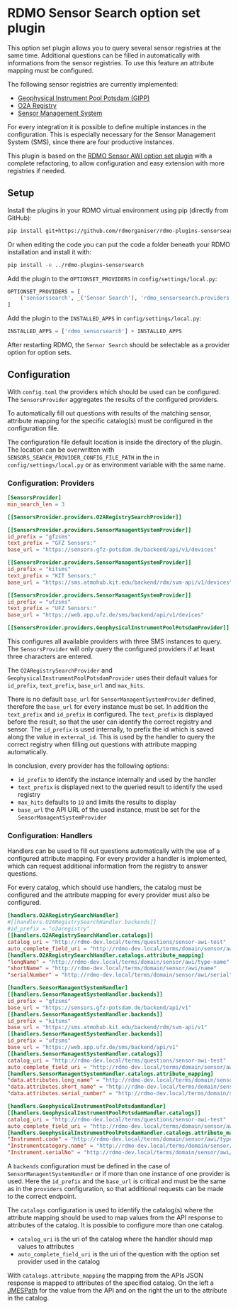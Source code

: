 <!--
SPDX-FileCopyrightText: 2023 - 2024 Hannes Fuchs (GFZ) <hfuchs@gfz-potsdam.de>
SPDX-FileCopyrightText: 2023 - 2024 Helmholtz Centre Potsdam - GFZ German Research Centre for Geosciences

SPDX-License-Identifier: Apache-2.0
-->

# RDMO Sensor Search option set plugin

This option set plugin allows you to query several sensor registries at the
same time. Additional questions can be filled in automatically with informations
from the sensor registries. To use this feature an attribute mapping must be
configured.

The following sensor registries are currently implemented:
- [Geophysical Instrument Pool Potsdam (GIPP)](https://gipp.gfz-potsdam.de/)
- [O2A Registry](https://registry.o2a-data.de/)
- [Sensor Management System](https://codebase.helmholtz.cloud/hub-terra/sms/service-desk/-/wikis/home)

For every integration it is possible to define multiple instances in the
configuration. This is especially necessary for the Sensor Management System
(SMS), since there are four productive instances.

This plugin is based on the [RDMO Sensor AWI option set plugin](https://github.com/hafu/rdmo-sensor-awi)
with a complete refactoring, to allow configuration and easy extension with
more registries if needed.

## Setup

Install the plugins in your RDMO virtual environment using pip (directly from
GitHub):

```bash
pip install git+https://github.com/rdmorganiser/rdmo-plugins-sensorsearch
```

Or when editing the code you can put the code a folder beneath your RDMO
installation and install it with:

```bash
pip install -e ../rdmo-plugins-sensorsearch
```

Add the plugin to the `OPTIONSET_PROVIDERS` in `config/settings/local.py`:

```python
OPTIONSET_PROVIDERS = [
    ('sensorssearch', _('Sensor Search'), 'rdmo_sensorsearch.providers.SensorsProvider'),
]
```

Add the plugin to the `INSTALLED_APPS` in `config/settings/local.py`:

```python
INSTALLED_APPS = ['rdmo_sensorsearch'] + INSTALLED_APPS
```

After restarting RDMO, the `Sensor Search` should be selectable as a provider
option for option sets.

## Configuration

With `config.toml` the providers which should be used can be configured. The
`SensorsProvider` aggregates the results of the configured providers.

To automatically fill out questions with results of the matching sensor,
attribute mapping for the specific catalog(s) must be configured in the
configuration file.

The configuration file default location is inside the directory of the plugin.
The location can be overwritten with `SENSORS_SEARCH_PROVIDER_CONFIG_FILE_PATH`
in the in `config/settings/local.py` or as environment variable with the same
name.

### Configuration: Providers

```toml
[SensorsProvider]
min_search_len = 3 

[[SensorsProvider.providers.O2ARegistrySearchProvider]]

[[SensorsProvider.providers.SensorManagentSystemProvider]]
id_prefix = "gfzsms" 
text_prefix = "GFZ Sensors:" 
base_url = "https://sensors.gfz-potsdam.de/backend/api/v1/devices"

[[SensorsProvider.providers.SensorManagentSystemProvider]]
id_prefix = "kitsms"
text_prefix = "KIT Sensors:"
base_url = "https://sms.atmohub.kit.edu/backend/rdm/svm-api/v1/devices"

[[SensorsProvider.providers.SensorManagentSystemProvider]]
id_prefix = "ufzsms"
text_prefix = "UFZ Sensors:"
base_url = "https://web.app.ufz.de/sms/backend/api/v1/devices"

[[SensorsProvider.providers.GeophysicalInstrumentPoolPotsdamProvider]]
```

This configures all available providers with three SMS instances to query. The
`SensorsProvider` will only query the configured providers if at least three
characters are entered.

The `O2ARegistrySearchProvider` and `GeophysicalInstrumentPoolPotsdamProvider`
uses their default values for `id_prefix`, `text_prefix`, `base_url` and
`max_hits`.

There is no default `base_url` for `SensorManagentSystemProvider` defined,
therefore the `base_url` for every instance must be set. In addition the
`text_prefix` and `id_prefix` is configured. The `text_prefix` is displayed
before the result, so that the user can identify the correct registry and
sensor. The `id_prefix` is used internally, to prefix the id which is saved
along the value in `external_id`. This is used by the handler to query the
correct registry when filling out questions with attribute mapping
automatically.

In conclusion, every provider has the following options:
- `id_prefix` to identify the instance internally and used by the handler
- `text_prefix` is displayed next to the queried result to identify the used
  registry
- `max_hits` defaults to `10` and limits the results to display
- `base_url` the API URL of the used instance, must be set for the
  `SensorManagentSystemProvider`

### Configuration: Handlers

Handlers can be used to fill out questions automatically with the use of a
configured attribute mapping. For every provider a handler is implemented,
which can request additional information from the registry to answer questions.

For every catalog, which should use handlers, the catalog must be configured
and the attribute mapping for every provider must also be configured. 

```toml
[handlers.O2ARegistrySearchHandler]
#[[handlers.O2ARegistrySearchHandler.backends]]
#id_prefix = "o2aregistry"
[[handlers.O2ARegistrySearchHandler.catalogs]]
catalog_uri = "http://rdmo-dev.local/terms/questions/sensor-awi-test"
auto_complete_field_uri = "http://rdmo-dev.local/terms/domain/sensor/awi/search"
[handlers.O2ARegistrySearchHandler.catalogs.attribute_mapping]
"longName" = "http://rdmo-dev.local/terms/domain/sensor/awi/type-name"
"shortName" = "http://rdmo-dev.local/terms/domain/sensor/awi/name"
"serialNumber" = "http://rdmo-dev.local/terms/domain/sensor/awi/serial"

[handlers.SensorManagentSystemHandler]
[[handlers.SensorManagentSystemHandler.backends]]
id_prefix = "gfzsms" 
base_url = "https://sensors.gfz-potsdam.de/backend/api/v1"
[[handlers.SensorManagentSystemHandler.backends]]
id_prefix = "kitsms"
base_url = "https://sms.atmohub.kit.edu/backend/rdm/svm-api/v1"
[[handlers.SensorManagentSystemHandler.backends]]
id_prefix = "ufzsms"
base_url = "https://web.app.ufz.de/sms/backend/api/v1"
[[handlers.SensorManagentSystemHandler.catalogs]]
catalog_uri = "http://rdmo-dev.local/terms/questions/sensor-awi-test"
auto_complete_field_uri = "http://rdmo-dev.local/terms/domain/sensor/awi/search"
[handlers.SensorManagentSystemHandler.catalogs.attribute_mapping]
"data.attributes.long_name" = "http://rdmo-dev.local/terms/domain/sensor/awi/type-name"
"data.attributes.short_name" = "http://rdmo-dev.local/terms/domain/sensor/awi/name"
"data.attributes.serial_number" = "http://rdmo-dev.local/terms/domain/sensor/awi/serial"

[handlers.GeophysicalInstrumentPoolPotsdamHandler]
[[handlers.GeophysicalInstrumentPoolPotsdamHandler.catalogs]]
catalog_uri = "http://rdmo-dev.local/terms/questions/sensor-awi-test"
auto_complete_field_uri = "http://rdmo-dev.local/terms/domain/sensor/awi/search"
[handlers.GeophysicalInstrumentPoolPotsdamHandler.catalogs.attribute_mapping]
"Instrument.code" = "http://rdmo-dev.local/terms/domain/sensor/awi/type-name"
"Instrumentcategory.name" = "http://rdmo-dev.local/terms/domain/sensor/awi/name"
"Instrument.serialNo" = "http://rdmo-dev.local/terms/domain/sensor/awi/serial"
```

A `backends` configuration must be defined in the case of
`SensorManagentSystemHandler` or if more than one instance of one provider is
used. Here the `id_prefix` and the `base_url` is critical and must be the same
as in the `providers` configuration, so that additional requests can be made
to the correct endpoint.

The `catalogs` configuration is used to identify the catalog(s) where the
attribute mapping should be used to map values from the API response to
attributes of the catalog. It is possible to configure more than one catalog.
- `catalog_uri` is the uri of the catalog where the handler should map values
  to attributes
- `auto_complete_field_uri` is the uri of the question with the option set
  provider used in the catalog

With `catalogs.attribute_mapping` the mapping from the APIs JSON response is
mapped to attributes of the specified catalog. On the left a
[JMESPath](https://jmespath.org/) for the value from the API and on the right
the uri to the attribute in the catalog.
